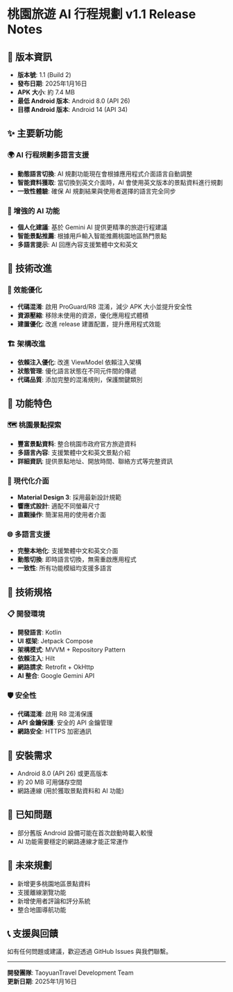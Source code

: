 # 桃園旅遊 AI 行程規劃 v1.1 Release Notes

## 🚀 版本資訊
- **版本號**: 1.1 (Build 2)
- **發布日期**: 2025年1月16日
- **APK 大小**: 約 7.4 MB
- **最低 Android 版本**: Android 8.0 (API 26)
- **目標 Android 版本**: Android 14 (API 34)

## ✨ 主要新功能

### 🌍 AI 行程規劃多語言支援
- **動態語言切換**: AI 規劃功能現在會根據應用程式介面語言自動調整
- **智能資料獲取**: 當切換到英文介面時，AI 會使用英文版本的景點資料進行規劃
- **一致性體驗**: 確保 AI 規劃結果與使用者選擇的語言完全同步

### 🤖 增強的 AI 功能
- **個人化建議**: 基於 Gemini AI 提供更精準的旅遊行程建議
- **智能景點推薦**: 根據用戶輸入智能推薦桃園地區熱門景點
- **多語言提示**: AI 回應內容支援繁體中文和英文

## 🔧 技術改進

### 📱 效能優化
- **代碼混淆**: 啟用 ProGuard/R8 混淆，減少 APK 大小並提升安全性
- **資源壓縮**: 移除未使用的資源，優化應用程式體積
- **建置優化**: 改進 release 建置配置，提升應用程式效能

### 🏗️ 架構改進
- **依賴注入優化**: 改進 ViewModel 依賴注入架構
- **狀態管理**: 優化語言狀態在不同元件間的傳遞
- **代碼品質**: 添加完整的混淆規則，保護關鍵類別

## 🌟 功能特色

### 🗺️ 桃園景點探索
- **豐富景點資料**: 整合桃園市政府官方旅遊資料
- **多語言內容**: 支援繁體中文和英文景點介紹
- **詳細資訊**: 提供景點地址、開放時間、聯絡方式等完整資訊

### 🎨 現代化介面
- **Material Design 3**: 採用最新設計規範
- **響應式設計**: 適配不同螢幕尺寸
- **直觀操作**: 簡潔易用的使用者介面

### 🌐 多語言支援
- **完整本地化**: 支援繁體中文和英文介面
- **動態切換**: 即時語言切換，無需重啟應用程式
- **一致性**: 所有功能模組均支援多語言

## 🔧 技術規格

### 📋 開發環境
- **開發語言**: Kotlin
- **UI 框架**: Jetpack Compose
- **架構模式**: MVVM + Repository Pattern
- **依賴注入**: Hilt
- **網路請求**: Retrofit + OkHttp
- **AI 整合**: Google Gemini API

### 🛡️ 安全性
- **代碼混淆**: 啟用 R8 混淆保護
- **API 金鑰保護**: 安全的 API 金鑰管理
- **網路安全**: HTTPS 加密通訊

## 📱 安裝需求
- Android 8.0 (API 26) 或更高版本
- 約 20 MB 可用儲存空間
- 網路連線 (用於獲取景點資料和 AI 功能)

## 🐛 已知問題
- 部分舊版 Android 設備可能在首次啟動時載入較慢
- AI 功能需要穩定的網路連線才能正常運作

## 🔄 未來規劃
- 新增更多桃園地區景點資料
- 支援離線瀏覽功能
- 新增使用者評論和評分系統
- 整合地圖導航功能

## 📞 支援與回饋
如有任何問題或建議，歡迎透過 GitHub Issues 與我們聯繫。

---
**開發團隊**: TaoyuanTravel Development Team  
**更新日期**: 2025年1月16日